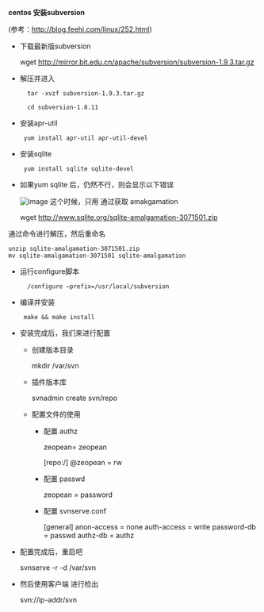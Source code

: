 **centos 安装subversion**

(参考：http://blog.feehi.com/linux/252.html)

* 下载最新版subversion       

    wget http://mirror.bit.edu.cn/apache/subversion/subversion-1.9.3.tar.gz

* 解压并进入          
    
        tar -xvzf subversion-1.9.3.tar.gz
        
        cd subversion-1.8.11

* 安装apr-util         

       yum install apr-util apr-util-devel


* 安装sqlite     

       yum install sqlite sqlite-devel
       
* 如果yum sqlite 后，仍然不行，则会显示以下错误
    
    ![image](http://images2015.cnblogs.com/blog/631777/201604/631777-20160415102351441-605330114.jpg)
这个时候，只用 通过获取 amakgamation 
    
    wget http://www.sqlite.org/sqlite-amalgamation-3071501.zip
    

通过命令进行解压，然后重命名
    
    unzip sqlite-amalgamation-3071501.zip
    mv sqlite-amalgamation-3071501 sqlite-amalgamation

* 运行configure脚本  

        /configure –prefix=/usr/local/subversion  


* 编译并安装       
 
       make && make install

* 安装完成后，我们来进行配置
    
    *  创建版本目录
        
        mkdir /var/svn
      
    * 插件版本库 
        
        svnadmin create svn/repo

    * 配置文件的使用
        
        * 配置 authz
            
            zeopean= zeopean

            [repo:/]
            @zeopean = rw

        * 配置 passwd

            zeopean = password

        
        * 配置 svnserve.conf
            
            [general]
            anon-access = none
            auth-access = write
            password-db = passwd
            authz-db = authz
            
* 配置完成后，重启吧
        
    svnserve -r -d /var/svn

* 然后使用客户端 进行检出
    
    svn://ip-addr/svn 



        
        
